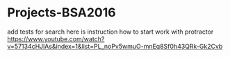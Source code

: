 # Projects-BSA2016

add tests for search
here is instruction how to start work with protractor https://www.youtube.com/watch?v=57134cHJlAs&index=1&list=PL_noPv5wmuO-mnEq8Sf0h43QRk-Gk2Cvb
